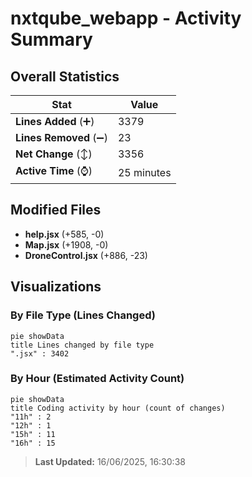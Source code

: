 # nxtqube_webapp - Activity Summary 

## Overall Statistics

| Stat                   | Value                                                             |
| ---------------------- | ----------------------------------------------------------------- |
| **Lines Added** (➕)   | 3379                                          |
| **Lines Removed** (➖) | 23                                        |
| **Net Change** (↕)    | 3356                |
| **Active Time** (⌚)   | 25 minutes |


## Modified Files
- **help.jsx** (+585, -0)
- **Map.jsx** (+1908, -0)
- **DroneControl.jsx** (+886, -23)

## Visualizations

### By File Type (Lines Changed)

```mermaid
pie showData
title Lines changed by file type
".jsx" : 3402
```

### By Hour (Estimated Activity Count)

```mermaid
pie showData
title Coding activity by hour (count of changes)
"11h" : 2
"12h" : 1
"15h" : 11
"16h" : 15
```


> **Last Updated:** 16/06/2025, 16:30:38